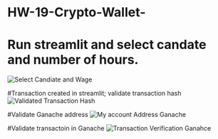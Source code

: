 # HW-19-Crypto-Wallet-

# Run streamlit and select candate and number of hours. 
![Select Candiate and Wage](https://user-images.githubusercontent.com/97927250/180346875-93fb599f-51d8-4f3d-9a91-cbb3cc211872.PNG)

#Transaction created in streamlit; validate transaction hash
![Validated Transaction Hash](https://user-images.githubusercontent.com/97927250/180346950-9ae87ed5-0c1f-4f13-9228-a23697736bf6.PNG)


#Validate Ganache address
![My account Address Ganache](https://user-images.githubusercontent.com/97927250/180347057-7fc53855-c961-4e81-a948-8194b0f135e0.PNG)

#Validate transactoin in Ganache 
![Transaction Verification Ganahce](https://user-images.githubusercontent.com/97927250/180347096-f36264de-1755-4884-afb1-fd3df11dae3f.PNG)
